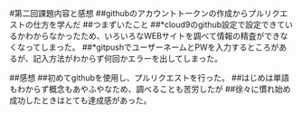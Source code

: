 #第二回課題内容と感想
##githubのアカウントトークンの作成からプルリクエストの仕方を学んだ
##つまずいたこと
##*cloud9のgithub設定で設定できているかわからなかったため、いろいろなWEBサイトを調べて情報の精査ができなくなってしまった。
##*gitpushでユーザーネームとPWを入力するところがあるが、記入方法がわからず何回かエラーを出してしまった。

##感想
##初めてgithubを使用し、プルリクエストを行った。
##はじめは単語もわからず概念もあやふやなため、調べることも苦労したが
##徐々に慣れ始め成功したときはとても達成感があった。
